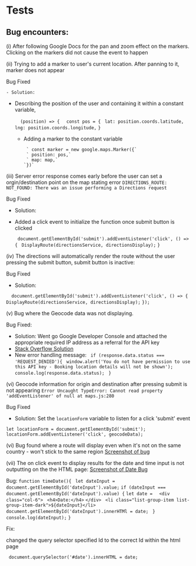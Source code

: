 # Tests 

## Bug encounters: 

(i) After following Google Docs for the pan and zoom effect on the markers. Clicking on the markers did not cause the event to happen

(ii) Trying to add a marker to user's current location. After panning to it, marker does not appear 

  Bug Fixed

    - Solution: 
  - Describing the position of the user and containing it within a constant variable,    

      `  (position) => {`
        `  const pos = {`
           ` lat: position.coords.latitude,`
           ` lng: position.coords.longitude,`
          ` } `
    
    - Adding a marker to the constant variable 

           ` const marker = new google.maps.Marker({`
           ` position: pos,`
           ` map: map,`
          `})`

(iii) Server error response comes early before the user can set a orgin/destination point on the map stating error 
`DIRECTIONS_ROUTE: NOT_FOUND: There was an issue performing a Directions request` 

Bug Fixed 
- Solution: 
- Added a click event to initialize the function once submit button is clicked 

   ` document.getElementById('submit').addEventListener('click', () => {`
   ` DisplayRoute(directionsService, directionsDisplay);`
   `}`

(iv) The directions will automatically render the route without the user pressing the submit button, submit button is inactive:

Bug Fixed

- Solution: 

`  document.getElementById('submit').addEventListener('click', () => {`
        `DisplayRoute(directionsService, directionsDisplay);`
    `});`

(v) Bug where the Geocode data was not displaying. 

Bug Fixed: 

- Solution: Went go Google Developer Console and attached the appropriate required IP address as a referral for the API key
- [Stack Overflow Solution](https://stackoverflow.com/questions/48189532/get-request-with-axios-returning-undefined)
- New error handling message: 
      ` if (response.data.status === 'REQUEST_DENIED'){`
           ` window.alert('You do not have permission to use this API key - Booking location details will not be shown');`
            `console.log(response.data.status);`
       ` }`

(vi) Geocode information for origin and destination after pressing submit is not appearing `Error Uncaught TypeError: Cannot read property 'addEventListener' of null at maps.js:280`

Bug Fixed

- Solution: Set the `locationForm` variable to listen for a click 'submit' event
 
 `let locationForm = document.getElementById('submit');`
`locationForm.addEventListener('click', geocodeData);` 

(vi) Bug found where a route will display even when it's not on the same country - won't stick to the same region
    [Screenshot of bug](assets/img/country-bug.png)


(vii) The on click event to display results for the date and time input is not outputting on the the HTML page: 
    [Screenshot of Date Bug](assets/img/date-bug.png)

  Bug: 
  `function timeDate(){`
   ` let dateInput = document.getElementById('dateInput').value;`
    `if (dateInput === document.getElementById('dateInput').value) {`
        `let date = `
           ` <div class="col-6">`
               ` <h4>Date:</h4>`
            `</div>`
           ` <li class="list-group-item list-group-item-dark">${dateInput}</li>`
        `document.getElementById('dateInput').innerHTMl = date;`
   ` }`
  ` console.log(dateInput);`
`}`

  Fix: 

changed the query selector specified Id to the correct Id within the html page

` document.querySelector('#date').innerHTML = date;`



